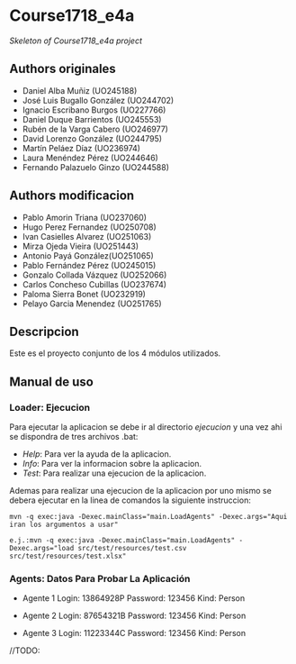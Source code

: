 # Course1718_e4a

*Skeleton of Course1718_e4a project*

## Authors originales

* Daniel Alba Muñiz (UO245188)
* José Luis Bugallo González (UO244702)
* Ignacio Escribano Burgos (UO227766)
* Daniel Duque Barrientos (UO245553)
* Rubén de la Varga Cabero (UO246977)
* David Lorenzo González (UO244795)
* Martín Peláez Díaz (UO236974)
* Laura Menéndez Pérez (UO244646)
* Fernando Palazuelo Ginzo (UO244588)

## Authors modificacion

* Pablo Amorin Triana (UO237060)
* Hugo Perez Fernandez (UO250708)
* Ivan Casielles Alvarez (UO251063)
* Mirza Ojeda Vieira (UO251443)
* Antonio Payá González(UO251065)
* Pablo Fernández Pérez (UO245015)
* Gonzalo Collada Vázquez (UO252066)
* Carlos Concheso Cubillas (UO237674)
* Paloma Sierra Bonet (UO232919)
* Pelayo Garcia Menendez (UO251765)

## Descripcion

Este es el proyecto conjunto de los 4 módulos utilizados. 

## Manual de uso

### Loader: Ejecucion

Para ejecutar la aplicacion se debe ir al directorio *ejecucion* y una vez ahi se dispondra de tres archivos .bat:

* *Help*: Para ver la ayuda de la aplicacion.
* *Info*: Para ver la informacion sobre la aplicacion.
* *Test*: Para realizar una ejecucion de la aplicacion.

Ademas para realizar una ejecucion de la aplicacion por uno mismo se debera ejecutar en la linea de comandos la siguiente instruccion:

	mvn -q exec:java -Dexec.mainClass="main.LoadAgents" -Dexec.args="Aqui iran los argumentos a usar"
	
	e.j.:mvn -q exec:java -Dexec.mainClass="main.LoadAgents" -Dexec.args="load src/test/resources/test.csv src/test/resources/test.xlsx"

### Agents: Datos Para Probar La Aplicación
  
  - Agente 1
    Login: 13864928P
    Password: 123456
    Kind: Person
    
  - Agente 2
    Login: 87654321B
    Password: 123456
    Kind: Person
    
  - Agente 3
    Login: 11223344C
    Password: 123456
    Kind: Person

//TODO:


